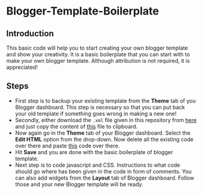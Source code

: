 # Blogger-Template-Boilerplate
## Introduction
This basic code will help you to start creating your own blogger template and show your creativity. It is a basic boilerplate that you can start with to make your own blogger template. Although attribution is not required, it is appreciated!
## Steps
- First step is to backup your existing template from the **Theme** tab of you Blogger dashboard. This step is necessary so that you can put back your old template if something goes wrong in making a new one!
- Secondly, either download the ```.xml``` file given in this repository from [here](https://raw.githubusercontent.com/SohamWani/Blogger-Template-Boilerplate/main/Boilerplate.xml) and just copy the content of [this](https://github.com/SohamWani/Blogger-Template-Boilerplate/blob/main/Boilerplate.xml) file to clipboard.
- Now again go in the **Theme** tab of your Blogger dashboard. Select the **Edit HTML** option from the drop-down. Now delete all the existing code over there and paste [this](https://github.com/SohamWani/Blogger-Template-Boilerplate/blob/main/Boilerplate.xml) code over there.
- Hit **Save** and you are done with the basic boilerplate of blogger template.
- Next step is to code javascript and CSS. Instructions to what code should go where has been given in the code in form of comments. You can also add widgets from the **Layout** tab of Blogger dashboard. Follow those and your new Blogger template will be ready.

